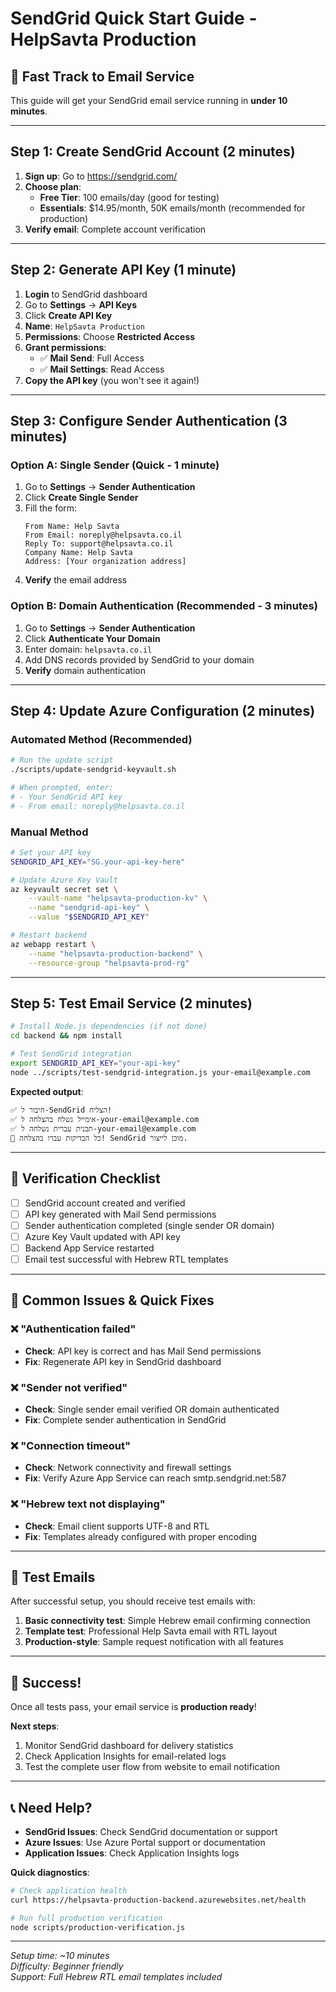 # SendGrid Quick Start Guide - HelpSavta Production

## 🚀 Fast Track to Email Service

This guide will get your SendGrid email service running in **under 10 minutes**.

---

## Step 1: Create SendGrid Account (2 minutes)

1. **Sign up**: Go to https://sendgrid.com/
2. **Choose plan**: 
   - **Free Tier**: 100 emails/day (good for testing)
   - **Essentials**: $14.95/month, 50K emails/month (recommended for production)
3. **Verify email**: Complete account verification

---

## Step 2: Generate API Key (1 minute)

1. **Login** to SendGrid dashboard
2. Go to **Settings** → **API Keys**
3. Click **Create API Key**
4. **Name**: `HelpSavta Production`
5. **Permissions**: Choose **Restricted Access**
6. **Grant permissions**:
   - ✅ **Mail Send**: Full Access
   - ✅ **Mail Settings**: Read Access
7. **Copy the API key** (you won't see it again!)

---

## Step 3: Configure Sender Authentication (3 minutes)

### Option A: Single Sender (Quick - 1 minute)
1. Go to **Settings** → **Sender Authentication**
2. Click **Create Single Sender**
3. Fill the form:
   ```
   From Name: Help Savta
   From Email: noreply@helpsavta.co.il
   Reply To: support@helpsavta.co.il
   Company Name: Help Savta
   Address: [Your organization address]
   ```
4. **Verify** the email address

### Option B: Domain Authentication (Recommended - 3 minutes)
1. Go to **Settings** → **Sender Authentication**
2. Click **Authenticate Your Domain**
3. Enter domain: `helpsavta.co.il`
4. Add DNS records provided by SendGrid to your domain
5. **Verify** domain authentication

---

## Step 4: Update Azure Configuration (2 minutes)

### Automated Method (Recommended)
```bash
# Run the update script
./scripts/update-sendgrid-keyvault.sh

# When prompted, enter:
# - Your SendGrid API key
# - From email: noreply@helpsavta.co.il
```

### Manual Method
```bash
# Set your API key
SENDGRID_API_KEY="SG.your-api-key-here"

# Update Azure Key Vault
az keyvault secret set \
    --vault-name "helpsavta-production-kv" \
    --name "sendgrid-api-key" \
    --value "$SENDGRID_API_KEY"

# Restart backend
az webapp restart \
    --name "helpsavta-production-backend" \
    --resource-group "helpsavta-prod-rg"
```

---

## Step 5: Test Email Service (2 minutes)

```bash
# Install Node.js dependencies (if not done)
cd backend && npm install

# Test SendGrid integration
export SENDGRID_API_KEY="your-api-key"
node ../scripts/test-sendgrid-integration.js your-email@example.com
```

**Expected output**:
```
✅ חיבור ל-SendGrid הצליח!
✅ אימייל נשלח בהצלחה ל-your-email@example.com
✅ תבנית עברית נשלחה ל-your-email@example.com
🎉 כל הבדיקות עברו בהצלחה! SendGrid מוכן לייצור.
```

---

## 🎯 Verification Checklist

- [ ] SendGrid account created and verified
- [ ] API key generated with Mail Send permissions
- [ ] Sender authentication completed (single sender OR domain)
- [ ] Azure Key Vault updated with API key
- [ ] Backend App Service restarted
- [ ] Email test successful with Hebrew RTL templates

---

## 🚨 Common Issues & Quick Fixes

### ❌ "Authentication failed"
- **Check**: API key is correct and has Mail Send permissions
- **Fix**: Regenerate API key in SendGrid dashboard

### ❌ "Sender not verified"
- **Check**: Single sender email verified OR domain authenticated
- **Fix**: Complete sender authentication in SendGrid

### ❌ "Connection timeout"
- **Check**: Network connectivity and firewall settings
- **Fix**: Verify Azure App Service can reach smtp.sendgrid.net:587

### ❌ "Hebrew text not displaying"
- **Check**: Email client supports UTF-8 and RTL
- **Fix**: Templates already configured with proper encoding

---

## 📧 Test Emails

After successful setup, you should receive test emails with:

1. **Basic connectivity test**: Simple Hebrew email confirming connection
2. **Template test**: Professional Help Savta email with RTL layout
3. **Production-style**: Sample request notification with all features

---

## 🎉 Success!

Once all tests pass, your email service is **production ready**!

**Next steps**:
1. Monitor SendGrid dashboard for delivery statistics
2. Check Application Insights for email-related logs
3. Test the complete user flow from website to email notification

---

## 📞 Need Help?

- **SendGrid Issues**: Check SendGrid documentation or support
- **Azure Issues**: Use Azure Portal support or documentation
- **Application Issues**: Check Application Insights logs

**Quick diagnostics**:
```bash
# Check application health
curl https://helpsavta-production-backend.azurewebsites.net/health

# Run full production verification
node scripts/production-verification.js
```

---

*Setup time: ~10 minutes*  
*Difficulty: Beginner friendly*  
*Support: Full Hebrew RTL email templates included*